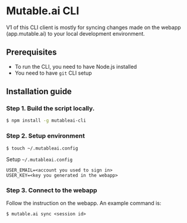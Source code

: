 # Mutable.ai CLI

V1 of this CLI client is mostly for syncing changes made on the webapp (app.mutable.ai) to your local development environment.

## Prerequisites

- To run the CLI, you need to have Node.js installed
- You need to have `git` CLI setup

## Installation guide

### Step 1. Build the script locally.

```sh
$ npm install -g mutableai-cli
```

### Step 2. Setup environment

`$ touch ~/.mutableai.config`

Setup `~/.mutableai.config`

```
USER_EMAIL=<account you used to sign in>
USER_KEY=<key you generated in the webapp>
```

### Step 3. Connect to the webapp

Follow the instruction on the webapp. An example command is:

`$ mutable.ai sync <session id>`
